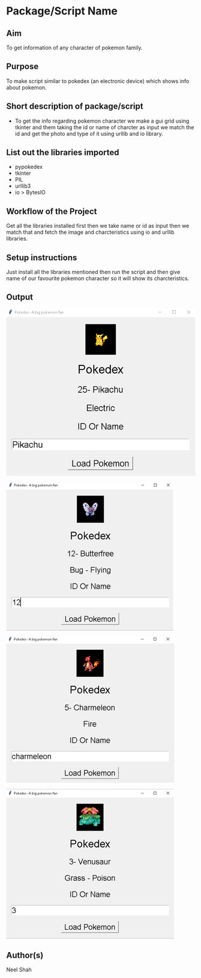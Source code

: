 # Package/Script Name

## Aim

To get information of any character of pokemon family. 

## Purpose

To make script similar to pokedex (an electronic device) which shows info about pokemon.

## Short description of package/script
- To get the info regarding pokemon character we make a gui grid using tkinter and them taking the id or name of charcter as input we match the id and get the photo and type of it using urllib and io library.
## List out the libraries imported
- pypokedex
- tkinter
- PIL
- urllib3
- io > BytesIO

## Workflow of the Project

Get all the libraries installed first then we take name or id as input then we match that and fetch the image and charcteristics using io and urllib libraries.


## Setup instructions
Just install all the libraries mentioned then run the script and then give name of our favourite pokemon character so  it will show its charcteristics.


## Output

![image](Images/output_1(pokedex).png)

![image](Images/output_2(pokedex).png)

![image](Images/output_3(pokedex).png)

![image](Images/output_4(pokedex).png)


## Author(s)

Neel Shah
